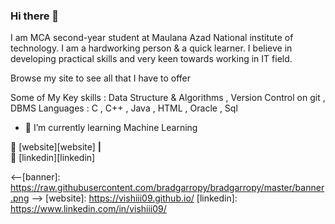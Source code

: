 ### Hi there 👋

<!--
**Vishiii09/Vishiii09** is a ✨ _special_ ✨ repository because its `README.md` (this file) appears on your GitHub profile.
-->
I am MCA second-year student at Maulana Azad National institute of technology.
I am a hardworking person & a quick learner. I believe in developing practical skills and very keen towards working in IT field.

Browse my site to see all that I have to offer


Some of My Key skills : Data Structure & Algorithms , Version Control on git , DBMS
Languages : C , C++ , Java , HTML , Oracle , Sql


* 🌱 I’m currently learning Machine Learning

<!--[![bg][banner]][website] --> 

🏡 [website][website] **|**    
👔 [linkedin][linkedin]

<--[banner]: https://raw.githubusercontent.com/bradgarropy/bradgarropy/master/banner.png -->
[website]: https://vishiii09.github.io/
[linkedin]: https://www.linkedin.com/in/vishiii09/
